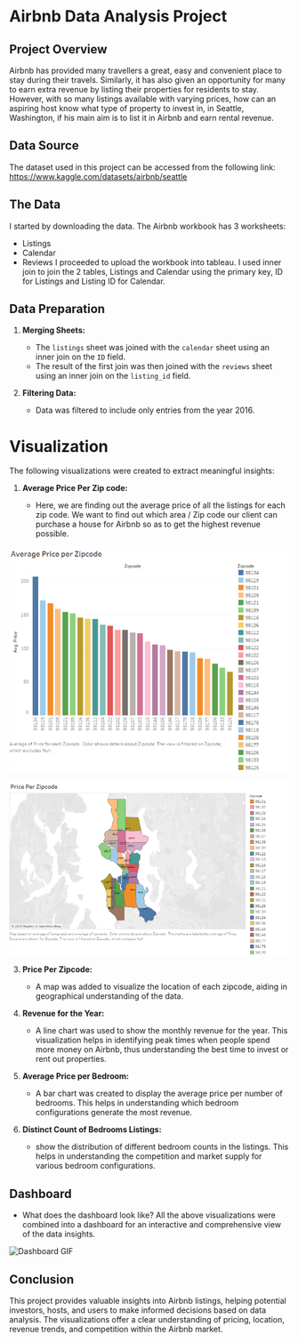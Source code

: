 # Airbnb Data Analysis Project

## Project Overview
Airbnb has provided many travellers a great, easy and convenient place to stay during their travels. Similarly, it has also given an opportunity for many to earn extra revenue by listing their properties for residents to stay. However, with so many listings available with varying prices, how can an aspiring host know what type of property to invest in, in Seattle, Washington, if his main aim is to list it in Airbnb and earn rental revenue.
## Data Source
The dataset used in this project can be accessed from the following link:
https://www.kaggle.com/datasets/airbnb/seattle

## The Data
I started by downloading the data. The Airbnb workbook has 3 worksheets:
- Listings
- Calendar
- Reviews
I proceeded to upload the workbook into tableau. I used inner join to join the 2 tables, Listings and Calendar using the primary key, ID for Listings and Listing ID for Calendar.

## Data Preparation
1. **Merging Sheets:**
   - The `listings` sheet was joined with the `calendar` sheet using an inner join on the `ID` field.
   - The result of the first join was then joined with the `reviews` sheet using an inner join on the `listing_id` field.
   
2. **Filtering Data:**
   - Data was filtered to include only entries from the year 2016.

# Visualization 

The following visualizations were created to extract meaningful insights:

1. **Average Price Per Zip code:**
   
   - Here, we are finding out the average price of all the listings for each zip code. We want to find out which area / Zip code our client can purchase a house for Airbnb so as to get the highest revenue possible.

![Average Price per Zipcode](Assets/Images/Average%20Price%20per%20Zipcode.png)

![Price per Zipcode](Assets/Images/Price%20per%20Zipcode.png)


3. **Price Per Zipcode:**
   - A map was added to visualize the location of each zipcode, aiding in geographical understanding of the data.

4. **Revenue for the Year:**
   - A line chart was used to show the monthly revenue for the year. This visualization helps in identifying peak times when people spend more money on Airbnb, thus understanding the best time to invest or rent out properties.

5. **Average Price per Bedroom:**
   - A bar chart was created to display the average price per number of bedrooms. This helps in understanding which bedroom configurations generate the most revenue.

6. **Distinct Count of Bedrooms Listings:**
   - show the distribution of different bedroom counts in the listings. This helps in understanding the competition and market supply for various bedroom configurations.

## Dashboard
- What does the dashboard look like?
All the above visualizations were combined into a dashboard for an interactive and comprehensive view of the data insights.

<img src="Assets/Images/Dashboard.gif" width="1000" alt="Dashboard GIF"/>





## Conclusion
This project provides valuable insights into Airbnb listings, helping potential investors, hosts, and users to make informed decisions based on data analysis. The visualizations offer a clear understanding of pricing, location, revenue trends, and competition within the Airbnb market.
